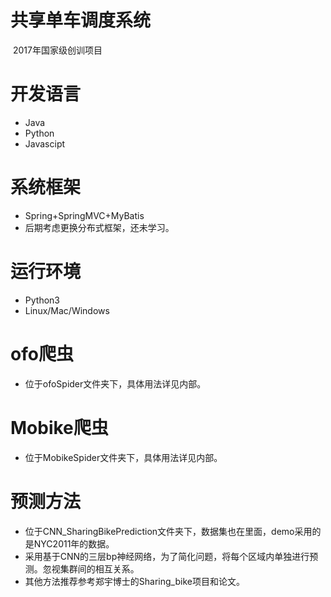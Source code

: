  共享单车调度系统
====================
 2017年国家级创训项目
 
# 开发语言
* Java
* Python
* Javascipt
 
# 系统框架
* Spring+SpringMVC+MyBatis
* 后期考虑更换分布式框架，还未学习。
 
# 运行环境
* Python3
* Linux/Mac/Windows

# ofo爬虫
* 位于ofoSpider文件夹下，具体用法详见内部。
 
# Mobike爬虫
* 位于MobikeSpider文件夹下，具体用法详见内部。
 
# 预测方法
* 位于CNN_SharingBikePrediction文件夹下，数据集也在里面，demo采用的是NYC2011年的数据。
* 采用基于CNN的三层bp神经网络，为了简化问题，将每个区域内单独进行预测。忽视集群间的相互关系。
* 其他方法推荐参考郑宇博士的Sharing_bike项目和论文。
